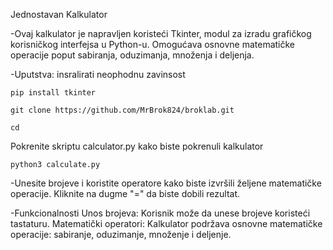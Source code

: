 Jednostavan Kalkulator
  
-Ovaj kalkulator je napravljen koristeći Tkinter, modul za izradu grafičkog korisničkog interfejsa u Python-u. Omogućava osnovne matematičke operacije poput sabiranja, oduzimanja, množenja i deljenja.

-Uputstva:
insralirati neophodnu zavinsost 

```
pip install tkinter
```
```
git clone https://github.com/MrBrok824/broklab.git
```
```
cd
```
Pokrenite skriptu calculator.py kako biste pokrenuli kalkulator

```
python3 calculate.py
```

-Unesite brojeve i koristite operatore kako biste izvršili željene matematičke operacije.
Kliknite na dugme "=" da biste dobili rezultat.

-Funkcionalnosti
Unos brojeva: Korisnik može da unese brojeve koristeći tastaturu.
Matematički operatori: Kalkulator podržava osnovne matematičke operacije: sabiranje, oduzimanje, množenje i deljenje.
